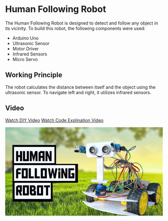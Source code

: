 # Human Following Robot

The Human Following Robot is designed to detect and follow any object in its vicinity. To build this robot, the following components were used:

- Arduino Uno
- Ultrasonic Sensor
- Motor Driver
- Infrared Sensors
- Micro Servo

## Working Principle

The robot calculates the distance between itself and the object using the ultrasonic sensor. To navigate left and right, it utilizes infrared sensors.

## Video

[Watch DIY Video](https://youtu.be/9ddg0WSPG8g)
[Watch Code Explination Video](https://youtu.be/96KJebClt7A)

![Human Following Robot Picture](https://raw.githubusercontent.com/ganeshpc007/Human-Following-Robot/main/HFR.jpg)
